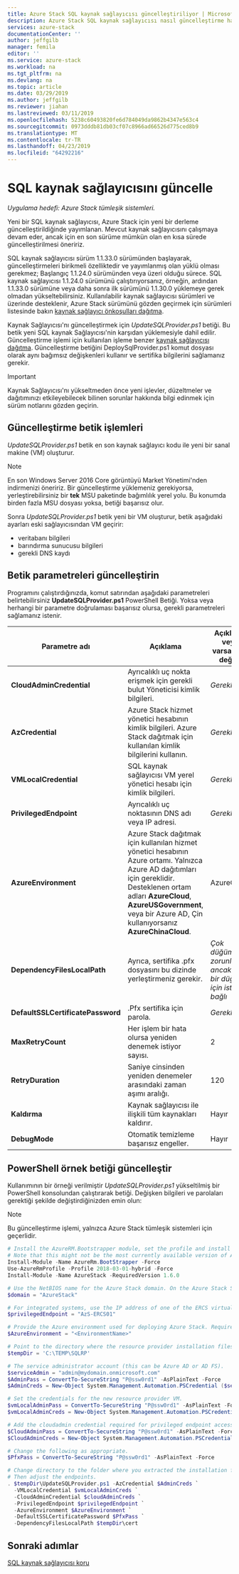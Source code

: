 ```yaml
---
title: Azure Stack SQL kaynak sağlayıcısı güncelleştiriliyor | Microsoft Docs
description: Azure Stack SQL kaynak sağlayıcısı nasıl güncelleştirme hakkında bilgi edinin.
services: azure-stack
documentationCenter: ''
author: jeffgilb
manager: femila
editor: ''
ms.service: azure-stack
ms.workload: na
ms.tgt_pltfrm: na
ms.devlang: na
ms.topic: article
ms.date: 03/29/2019
ms.author: jeffgilb
ms.reviewer: jiahan
ms.lastreviewed: 03/11/2019
ms.openlocfilehash: 5238c60493820fe6d784049da9862b4347e563c4
ms.sourcegitcommit: 0973dddb81db03cf07c8966ad66526d775ced8b9
ms.translationtype: MT
ms.contentlocale: tr-TR
ms.lasthandoff: 04/23/2019
ms.locfileid: "64292216"
---
```

# <a name="update-the-sql-resource-provider"></a>SQL kaynak sağlayıcısını güncelle

*Uygulama hedefi: Azure Stack tümleşik sistemleri.*

Yeni bir SQL kaynak sağlayıcısı, Azure Stack için yeni bir derleme güncelleştirildiğinde yayımlanan. Mevcut kaynak sağlayıcısını çalışmaya devam eder, ancak için en son sürüme mümkün olan en kısa sürede güncelleştirilmesi öneririz. 

SQL kaynak sağlayıcısı sürüm 1.1.33.0 sürümünden başlayarak, güncelleştirmeleri birikmeli özelliktedir ve yayımlanmış olan yüklü olması gerekmez; Başlangıç 1.1.24.0 sürümünden veya üzeri olduğu sürece. SQL kaynak sağlayıcısı 1.1.24.0 sürümünü çalıştırıyorsanız, örneğin, ardından 1.1.33.0 sürümüne veya daha sonra ilk sürümünü 1.1.30.0 yüklemeye gerek olmadan yükseltebilirsiniz. Kullanılabilir kaynak sağlayıcısı sürümleri ve üzerinde desteklenir, Azure Stack sürümünü gözden geçirmek için sürümleri listesinde bakın [kaynak sağlayıcı önkoşulları dağıtma](./azure-stack-sql-resource-provider-deploy.md#prerequisites).

Kaynak Sağlayıcısı'nı güncelleştirmek için *UpdateSQLProvider.ps1* betiği. Bu betik yeni SQL kaynak Sağlayıcısı'nin karşıdan yüklemesiyle dahil edilir. Güncelleştirme işlemi için kullanılan işleme benzer [kaynak sağlayıcısı dağıtma](./azure-stack-sql-resource-provider-deploy.md). Güncelleştirme betiğini DeploySqlProvider.ps1 komut dosyası olarak aynı bağımsız değişkenleri kullanır ve sertifika bilgilerini sağlamanız gerekir.

 > [!IMPORTANT]
 > Kaynak Sağlayıcısı'nı yükseltmeden önce yeni işlevler, düzeltmeler ve dağıtımınızı etkileyebilecek bilinen sorunlar hakkında bilgi edinmek için sürüm notlarını gözden geçirin.

## <a name="update-script-processes"></a>Güncelleştirme betik işlemleri

*UpdateSQLProvider.ps1* betik en son kaynak sağlayıcı kodu ile yeni bir sanal makine (VM) oluşturur.

> [!NOTE]
> En son Windows Server 2016 Core görüntüyü Market Yönetimi'nden indirmenizi öneririz. Bir güncelleştirme yüklemeniz gerekiyorsa, yerleştirebilirsiniz bir **tek** MSU paketinde bağımlılık yerel yolu. Bu konumda birden fazla MSU dosyası yoksa, betiği başarısız olur.

Sonra *UpdateSQLProvider.ps1* betik yeni bir VM oluşturur, betik aşağıdaki ayarları eski sağlayıcısından VM geçirir:

* veritabanı bilgileri
* barındırma sunucusu bilgileri
* gerekli DNS kaydı

## <a name="update-script-parameters"></a>Betik parametreleri güncelleştirin

Programını çalıştırdığınızda, komut satırından aşağıdaki parametreleri belirtebilirsiniz **UpdateSQLProvider.ps1** PowerShell Betiği. Yoksa veya herhangi bir parametre doğrulaması başarısız olursa, gerekli parametreleri sağlamanız istenir.

| Parametre adı | Açıklama | Açıklama veya varsayılan değeri |
| --- | --- | --- |
| **CloudAdminCredential** | Ayrıcalıklı uç nokta erişmek için gerekli bulut Yöneticisi kimlik bilgileri. | _Gerekli_ |
| **AzCredential** | Azure Stack hizmet yönetici hesabının kimlik bilgileri. Azure Stack dağıtmak için kullanılan kimlik bilgilerini kullanın. | _Gerekli_ |
| **VMLocalCredential** | SQL kaynak sağlayıcısı VM yerel yönetici hesabı için kimlik bilgileri. | _Gerekli_ |
| **PrivilegedEndpoint** | Ayrıcalıklı uç noktasının DNS adı veya IP adresi. |  _Gerekli_ |
| **AzureEnvironment** | Azure Stack dağıtmak için kullanılan hizmet yönetici hesabının Azure ortamı. Yalnızca Azure AD dağıtımları için gereklidir. Desteklenen ortam adları **AzureCloud**, **AzureUSGovernment**, veya bir Azure AD, Çin kullanıyorsanız **AzureChinaCloud**. | AzureCloud |
| **DependencyFilesLocalPath** | Ayrıca, sertifika .pfx dosyasını bu dizinde yerleştirmeniz gerekir. | _Çok düğümlü zorunlu ancak tek bir düğüm için isteğe bağlı_ |
| **DefaultSSLCertificatePassword** | .Pfx sertifika için parola. | _Gerekli_ |
| **MaxRetryCount** | Her işlem bir hata olursa yeniden denemek istiyor sayısı.| 2 |
| **RetryDuration** |Saniye cinsinden yeniden denemeler arasındaki zaman aşımı aralığı. | 120 |
| **Kaldırma** | Kaynak sağlayıcısı ile ilişkili tüm kaynakları kaldırır. | Hayır |
| **DebugMode** | Otomatik temizleme başarısız engeller. | Hayır |

## <a name="update-script-powershell-example"></a>PowerShell örnek betiği güncelleştir
Kullanımının bir örneği verilmiştir *UpdateSQLProvider.ps1* yükseltilmiş bir PowerShell konsolundan çalıştırarak betiği. Değişken bilgileri ve parolaları gerektiği şekilde değiştirdiğinizden emin olun:  

> [!NOTE]
> Bu güncelleştirme işlemi, yalnızca Azure Stack tümleşik sistemleri için geçerlidir.

```powershell
# Install the AzureRM.Bootstrapper module, set the profile and install the AzureStack module
# Note that this might not be the most currently available version of Azure Stack PowerShell.
Install-Module -Name AzureRm.BootStrapper -Force
Use-AzureRmProfile -Profile 2018-03-01-hybrid -Force
Install-Module -Name AzureStack -RequiredVersion 1.6.0

# Use the NetBIOS name for the Azure Stack domain. On the Azure Stack SDK, the default is AzureStack but this might have been changed at installation.
$domain = "AzureStack"

# For integrated systems, use the IP address of one of the ERCS virtual machines.
$privilegedEndpoint = "AzS-ERCS01"

# Provide the Azure environment used for deploying Azure Stack. Required only for Azure AD deployments. Supported values for the <environment name> parameter are AzureCloud, AzureChinaCloud or AzureUSGovernment depending which Azure subscription you are using. 
$AzureEnvironment = "<EnvironmentName>"

# Point to the directory where the resource provider installation files were extracted.
$tempDir = 'C:\TEMP\SQLRP'

# The service administrator account (this can be Azure AD or AD FS).
$serviceAdmin = "admin@mydomain.onmicrosoft.com"
$AdminPass = ConvertTo-SecureString "P@ssw0rd1" -AsPlainText -Force
$AdminCreds = New-Object System.Management.Automation.PSCredential ($serviceAdmin, $AdminPass)

# Set the credentials for the new resource provider VM.
$vmLocalAdminPass = ConvertTo-SecureString "P@ssw0rd1" -AsPlainText -Force
$vmLocalAdminCreds = New-Object System.Management.Automation.PSCredential ("sqlrpadmin", $vmLocalAdminPass)

# Add the cloudadmin credential required for privileged endpoint access.
$CloudAdminPass = ConvertTo-SecureString "P@ssw0rd1" -AsPlainText -Force
$CloudAdminCreds = New-Object System.Management.Automation.PSCredential ("$domain\cloudadmin", $CloudAdminPass)

# Change the following as appropriate.
$PfxPass = ConvertTo-SecureString "P@ssw0rd1" -AsPlainText -Force

# Change directory to the folder where you extracted the installation files.
# Then adjust the endpoints.
. $tempDir\UpdateSQLProvider.ps1 -AzCredential $AdminCreds `
  -VMLocalCredential $vmLocalAdminCreds `
  -CloudAdminCredential $cloudAdminCreds `
  -PrivilegedEndpoint $privilegedEndpoint `
  -AzureEnvironment $AzureEnvironment `
  -DefaultSSLCertificatePassword $PfxPass `
  -DependencyFilesLocalPath $tempDir\cert 

 ```

## <a name="next-steps"></a>Sonraki adımlar

[SQL kaynak sağlayıcısı koru](azure-stack-sql-resource-provider-maintain.md)
